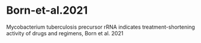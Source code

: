# Born-et-al.2021
Mycobacterium tuberculosis precursor rRNA indicates treatment-shortening activity of drugs and regimens, Born et al. 2021

